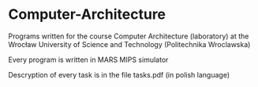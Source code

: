 # Computer-Architecture
Programs written for the course Computer Architecture (laboratory) at the Wrocław University of Science and Technology (Politechnika Wroclawska)

Every program is written in MARS MIPS simulator

Descryption of every task is in the file tasks.pdf (in polish language)
